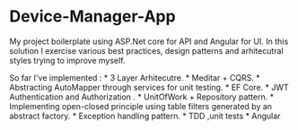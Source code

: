 # Device-Manager-App



My project boilerplate using ASP.Net core for API and Angular for UI.
In this solution I exercise various best practices, design patterns and arhitecutral styles trying to improve myself.

So far I've implemented : * 3 Layer Arhitecutre.
                    * Meditar + CQRS.
                    * Abstracting AutoMapper through services for unit testing.
                    * EF Core.
                    * JWT Authentication and Authorization .
                    * UnitOfWork + Repository pattern.
                    * Implementing open-closed principle using table filters generated by an abstract factory.
                    * Exception handling pattern.
                    * TDD ,unit tests
                    * Angular
                    

 
